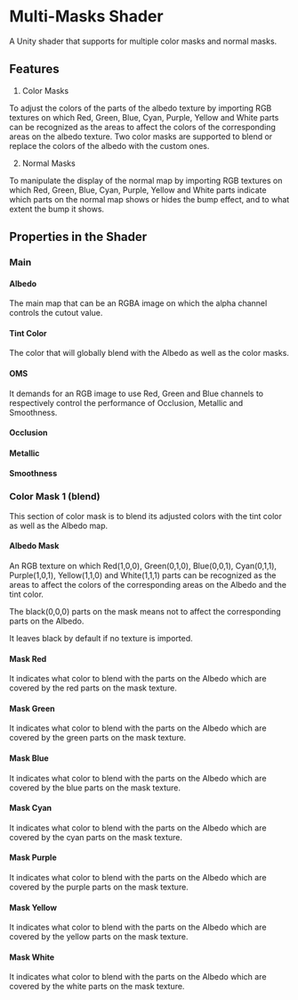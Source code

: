 # Multi-Masks Shader
A Unity shader that supports for multiple color masks and normal masks.

## Features
1. Color Masks

To adjust the colors of the parts of the albedo texture by importing RGB textures on which Red, Green, Blue, Cyan, Purple, Yellow and White parts can be recognized as the areas to affect the colors of the corresponding areas on the albedo texture. Two color masks are supported to blend or replace the colors of the albedo with the custom ones.

2. Normal Masks

To manipulate the display of the normal map by importing RGB textures on which Red, Green, Blue, Cyan, Purple, Yellow and White parts indicate which parts on the normal map shows or hides the bump effect, and to what extent the bump it shows. 

## Properties in the Shader
### Main
#### Albedo
The main map that can be an RGBA image on which the alpha channel controls the cutout value.
#### Tint Color
The color that will globally blend with the Albedo as well as the color masks.
#### OMS
It demands for an RGB image to use Red, Green and Blue channels to respectively control the performance of Occlusion, Metallic and Smoothness.
#### Occlusion
#### Metallic
#### Smoothness
### Color Mask 1 (blend)
This section of color mask is to blend its adjusted colors with the tint color as well as the Albedo map.
#### Albedo Mask
An RGB texture on which Red(1,0,0), Green(0,1,0), Blue(0,0,1), Cyan(0,1,1), Purple(1,0,1), Yellow(1,1,0) and White(1,1,1) parts can be recognized as the areas to affect the colors of the corresponding areas on the Albedo and the tint color. 

The black(0,0,0) parts on the mask means not to affect the corresponding parts on the Albedo.

It leaves black by default if no texture is imported.
#### Mask Red
It indicates what color to blend with the parts on the Albedo which are covered by the red parts on the mask texture.
#### Mask Green
It indicates what color to blend with the parts on the Albedo which are covered by the green parts on the mask texture.
#### Mask Blue
It indicates what color to blend with the parts on the Albedo which are covered by the blue parts on the mask texture.
#### Mask Cyan
It indicates what color to blend with the parts on the Albedo which are covered by the cyan parts on the mask texture.
#### Mask Purple
It indicates what color to blend with the parts on the Albedo which are covered by the purple parts on the mask texture.
#### Mask Yellow
It indicates what color to blend with the parts on the Albedo which are covered by the yellow parts on the mask texture.
#### Mask White
It indicates what color to blend with the parts on the Albedo which are covered by the white parts on the mask texture.

